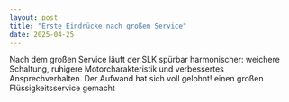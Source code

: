 ```yaml
---
layout: post
title: "Erste Eindrücke nach großem Service"
date: 2025-04-25
---
```


Nach dem großen Service läuft der SLK spürbar harmonischer: weichere Schaltung, ruhigere Motorcharakteristik und verbessertes Ansprechverhalten. Der Aufwand hat sich voll gelohnt!
einen großen Flüssigkeitsservice gemacht
